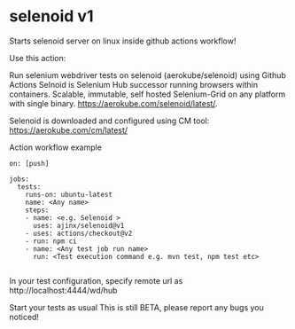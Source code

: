 # selenoid v1
Starts selenoid server on linux inside github actions workflow!

Use this action:

Run selenium webdriver tests on selenoid (aerokube/selenoid) using Github Actions
Selnoid is Selenium Hub successor running browsers within containers. Scalable, immutable, self hosted Selenium-Grid on any platform with single binary. https://aerokube.com/selenoid/latest/. 

Selenoid is downloaded and configured using CM tool: https://aerokube.com/cm/latest/

Action workflow example
```      
on: [push]

jobs:
  tests:
    runs-on: ubuntu-latest
    name: <Any name> 
    steps:
    - name: <e.g. Selenoid >
      uses: ajinx/selenoid@v1
    - uses: actions/checkout@v2
    - run: npm ci  
    - name: <Any test job run name>
      run: <Test execution command e.g. mvn test, npm test etc>
      
```

In your test configuration, specify remote url as http://localhost:4444/wd/hub 

Start your tests as usual
This is still BETA, please report any bugs you noticed!
